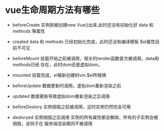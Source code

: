 
# vue生命周期方法有哪些
  
  - beforeCreate
      实例刚被创建new Vue()出来,此时还没有初始化好 data 和 methods 等属性
  
  - created
      data 和 methods 已经初始化完成，此时还没有编译模板 $el属性目前不可见

  - beforeMount 
      挂载开始之前被调用，相关的render函数首次被调用，data和methods已经
      存在，此时dom还是虚拟dom。

  - mounted
      挂载完成，el被新创建的vm.$el所替换

  - beforeUpdate
      数据更新时调用，虚拟dom重新渲染之前

  - updated
      数据更新导致虚拟dom重新渲染之后调用    

  - beforeDestory 
      实例销毁之前被调用，这时实例仍然完全可用    

  -  destoryed 
     实例销毁之后调用 实例的所有属性都会解绑，所有的子实例会被销毁，该钩子在
     服务端渲染期间不被调用    
          